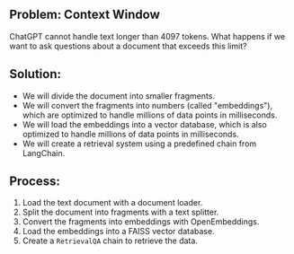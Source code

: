 ## Problem: Context Window

ChatGPT cannot handle text longer than 4097 tokens. What happens if we want to ask questions about a document that exceeds this limit?

## Solution:

- We will divide the document into smaller fragments.
- We will convert the fragments into numbers (called "embeddings"), which are optimized to handle millions of data points in milliseconds.
- We will load the embeddings into a vector database, which is also optimized to handle millions of data points in milliseconds.
- We will create a retrieval system using a predefined chain from LangChain.

## Process:

1. Load the text document with a document loader.
2. Split the document into fragments with a text splitter.
3. Convert the fragments into embeddings with OpenEmbeddings.
4. Load the embeddings into a FAISS vector database.
5. Create a `RetrievalQA` chain to retrieve the data.
